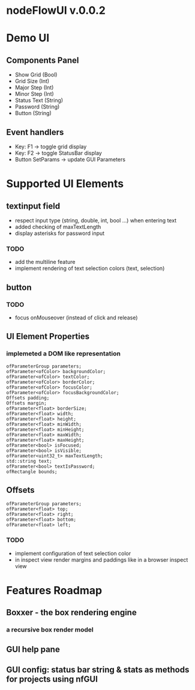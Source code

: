 # nodeFlowUI v.0.0.2

# Demo UI

## Components Panel

- Show Grid (Bool)
- Grid Size (Int)
- Major Step (Int)
- Minor Step (Int)
- Status Text (String)
- Password (String)
- Button (String)

## Event handlers

- Key: F1 -> toggle grid display
- Key: F2 -> toggle StatusBar display
- Button SetParams -> update GUI Parameters


# Supported UI Elements 

## textinput field
- respect input type (string, double, int, bool ...) when entering text
- added checking of maxTextLength 
- display asterisks for password input
### TODO
- add the multiline feature
- implement rendering of text selection colors (text, selection)

## button
### TODO
- focus onMouseover (instead of click and release)


## UI Element Properties
### implemeted a DOM like representation
```(cpp)
ofParameterGroup parameters;
ofParameter<ofColor> backgroundColor;
ofParameter<ofColor> textColor;
ofParameter<ofColor> borderColor;
ofParameter<ofColor> focusColor;
ofParameter<ofColor> focusBackgroundColor;
Offsets padding;
Offsets margin;
ofParameter<float> borderSize;
ofParameter<float> width;
ofParameter<float> height;
ofParameter<float> minWidth;
ofParameter<float> minHeight;
ofParameter<float> maxWidth;
ofParameter<float> maxHeight;
ofParameter<bool> isFocused;
ofParameter<bool> isVisible;
ofParameter<uint32_t> maxTextLength;
std::string text;
ofParameter<bool> textIsPassword;
ofRectangle bounds;
```

## Offsets
```(cpp)
ofParameterGroup parameters;
ofParameter<float> top;
ofParameter<float> right;
ofParameter<float> bottom;
ofParameter<float> left;
```

### TODO
- implement configuration of text selection color
- in inspect view render margins and paddings like in a browser inspect view

# Features Roadmap

## Boxxer - the box rendering engine
### a recursive box render model

## GUI help pane
## GUI config: status bar string & stats as methods for projects using nfGUI

